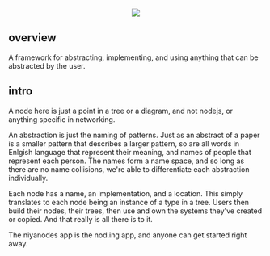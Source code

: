 <p align=center>
</br>
<img src="https://github.com/johans-work/niyanodes/assets/108384802/8db06b17-19a3-4a30-b5ac-0ebb34114648">
</br>
</p>

## overview

A framework for abstracting, implementing, and using anything that can be abstracted by the user.

## intro

A node here is just a point in a tree or a diagram, and not nodejs, or anything specific in networking.

An abstraction is just the naming of patterns. Just as an abstract of a paper is a smaller pattern that describes a larger pattern, so are all words in Enlgish language that represent their meaning, and names of people that represent each person. The names form a name space, and so long as there are no name collisions, we're able to differentiate each abstraction individually.

Each node has a name, an implementation, and a location. This simply translates to each node being an instance of a type in a tree. Users then build their nodes, their trees, then use and own the systems they've created or copied. And that really is all there is to it. 

The niyanodes app is the nod.ing app, and anyone can get started right away.



